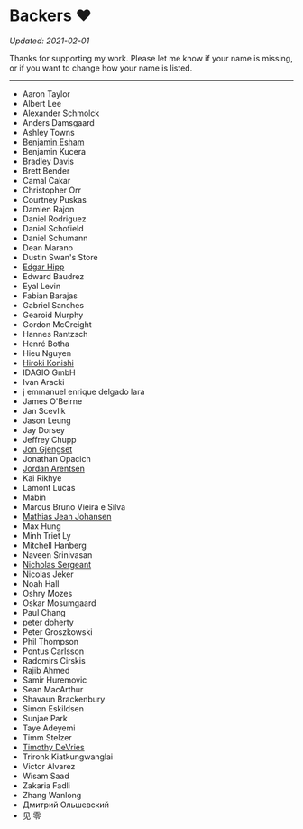 Backers :heart:
===============

*Updated: 2021-02-01*

Thanks for supporting my work. Please let me know if your name is missing, or
if you want to change how your name is listed.

---

- Aaron Taylor
- Albert Lee
- Alexander Schmolck
- Anders Damsgaard
- Ashley Towns
- [Benjamin Esham](https://esham.io/)
- Benjamin Kucera
- Bradley Davis
- Brett Bender
- Camal Cakar
- Christopher Orr
- Courtney Puskas
- Damien Rajon
- Daniel Rodriguez
- Daniel Schofield
- Daniel Schumann
- Dean Marano
- Dustin Swan's Store
- [Edgar Hipp](https://github.com/edi9999)
- Edward Baudrez
- Eyal Levin
- Fabian Barajas
- Gabriel Sanches
- Gearoid Murphy
- Gordon McCreight
- Hannes Rantzsch
- Henré Botha
- Hieu Nguyen
- [Hiroki Konishi](https://github.com/relastle)
- IDAGIO GmbH
- Ivan Aracki
- j emmanuel enrique delgado lara
- James O'Beirne
- Jan Scevlik
- Jason Leung
- Jay Dorsey
- Jeffrey Chupp
- [Jon Gjengset](https://thesquareplanet.com/)
- Jonathan Opacich
- [Jordan Arentsen](https://github.com/blissdev)
- Kai Rikhye
- Lamont Lucas
- Mabin
- Marcus Bruno Vieira e Silva
- [Mathias Jean Johansen](https://mjj.io/)
- Max Hung
- Minh Triet Ly
- Mitchell Hanberg
- Naveen Srinivasan
- [Nicholas Sergeant](https://nicksergeant.com/)
- Nicolas Jeker
- Noah Hall
- Oshry Mozes
- Oskar Mosumgaard
- Paul Chang
- peter doherty
- Peter Groszkowski
- Phil Thompson
- Pontus Carlsson
- Radomirs Cirskis
- Rajib Ahmed
- Samir Huremovic
- Sean MacArthur
- Shavaun Brackenbury
- Simon Eskildsen
- Sunjae Park
- Taye Adeyemi
- Timm Stelzer
- [Timothy DeVries](https://github.com/tjdevries)
- Trironk Kiatkungwanglai
- Victor Alvarez
- Wisam Saad
- Zakaria Fadli
- Zhang Wanlong
- Дмитрий Ольшевский
- 见 零
